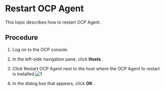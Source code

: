 Restart OCP Agent 
======================================

This topic describes how to restart OCP Agent. 

**Procedure** 
----------------------------------

1. Log on to the OCP console.

   

2. In the left-side navigation pane, click **Hosts** .

   

3. Click Restart OCP Agent next to the host where the OCP Agent to restart is installed.![1](https://help-static-aliyun-doc.aliyuncs.com/assets/img/en-US/2011414561/p384217.png)

   

4. In the dialog box that appears, click **OK** .

   




